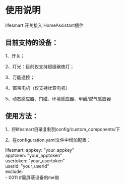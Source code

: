 使用说明
==== 
lifesmart 开关接入 HomeAssistant插件

目前支持的设备：
-------  
1、开关；

2、灯光：目前仅支持超级碗夜灯；

3、万能遥控；

4、窗帘电机（仅支持杜亚电机）

5、动态感应器、门磁、环境感应器、甲醛/燃气感应器

使用方法：
-------  
1、将lifesmart目录复制到config/custom_components/下

2、在configuration.yaml文件中增加配置：


lifesmart:
  appkey: "your_appkey" <br>
  apptoken: "your_apptoken"<br>
  usertoken: "your_usertoken" <br>
  userid: "your_userid"<br>
  exclude:<br>
    - 0011 #需屏蔽设备的me值<br>
    
